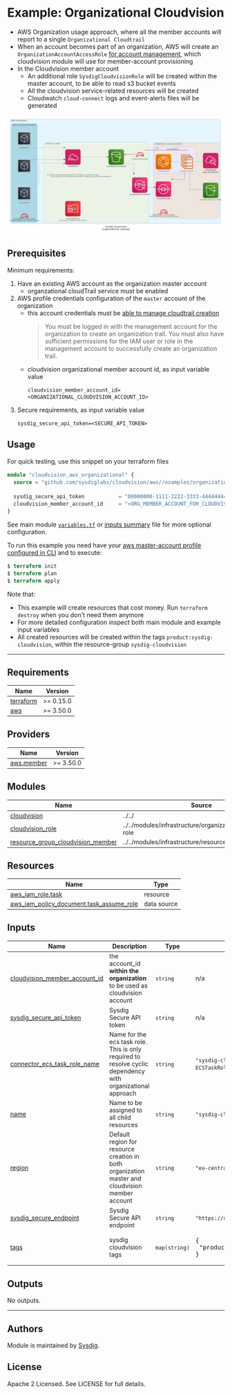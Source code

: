 # Example: Organizational Cloudvision

- AWS Organization usage approach, where all the member accounts will report to a single `Organizational Cloudtrail`
- When an account becomes part of an organization, AWS will create an `OrganizationAccountAccessRole` [for account management](https://docs.aws.amazon.com/organizations/latest/userguide/orgs_manage_accounts_access.html), which cloudvision module will use for member-account provisioning
- In the Cloudvision member account
    - An additional role `SysdigCloudvisionRole` will be created within the master account, to be able to read s3 bucket events
    - All the cloudvision service-related resources will be created
    - Cloudwatch `cloud-connect` logs and event-alerts files will be generated

![organizational diagram](./diagram-org.png)

## Prerequisites

Minimum requirements:

1.  Have an existing AWS account as the organization master account
    - organzational cloudTrail service must be enabled
1.  AWS profile credentials configuration of the `master` account of the organization
    - this account credentials must be [able to manage cloudtrail creation](https://docs.aws.amazon.com/awscloudtrail/latest/userguide/creating-trail-organization.html)
      > You must be logged in with the management account for the organization to create an organization trail. You must also have sufficient permissions for the IAM user or role in the management account to successfully create an organization trail.
    - cloudvision organizational member account id, as input variable value
        ```
       cloudvision_member_account_id=<ORGANIZATIONAL_CLOUDVISION_ACCOUNT_ID>
        ```
1. Secure requirements, as input variable value
    ```
    sysdig_secure_api_token=<SECURE_API_TOKEN>
    ```

## Usage

For quick testing, use this snippet on your terraform files

```terraform
module "cloudvision_aws_organizational" {
  source = "github.com/sysdiglabs/cloudvision/aws//examples/organizational"

  sysdig_secure_api_token           = "00000000-1111-2222-3333-444444444444"
  cloudvision_member_account_id     = "<ORG_MEMBER_ACCOUNT_FOR_CLOUDVISION>"
}
```

See main module [`variables.tf`](./variables.tf) or [inputs summary](./README.md#inputs) file for more optional configuration.

To run this example you need have your [aws master-account profile configured in CLI](https://docs.aws.amazon.com/cli/latest/userguide/cli-configure-profiles.html) and to execute:
```terraform
$ terraform init
$ terraform plan
$ terraform apply
```

Note that:
  - This example will create resources that cost money. Run `terraform destroy` when you don't need them anymore
  - For more detailed configuration inspect both main module and example input variables
  - All created resources will be created within the tags `product:sysdig-cloudvision`, within the resource-group `sysdig-cloudvision`


---


<!-- BEGINNING OF PRE-COMMIT-TERRAFORM DOCS HOOK -->
## Requirements

| Name | Version |
|------|---------|
| <a name="requirement_terraform"></a> [terraform](#requirement\_terraform) | >= 0.15.0 |
| <a name="requirement_aws"></a> [aws](#requirement\_aws) | >= 3.50.0 |

## Providers

| Name | Version |
|------|---------|
| <a name="provider_aws.member"></a> [aws.member](#provider\_aws.member) | >= 3.50.0 |

## Modules

| Name | Source | Version |
|------|--------|---------|
| <a name="module_cloudvision"></a> [cloudvision](#module\_cloudvision) | ../../ |  |
| <a name="module_cloudvision_role"></a> [cloudvision\_role](#module\_cloudvision\_role) | ../../modules/infrastructure/organizational/cloudvision-role |  |
| <a name="module_resource_group_cloudvision_member"></a> [resource\_group\_cloudvision\_member](#module\_resource\_group\_cloudvision\_member) | ../../modules/infrastructure/resource-group |  |

## Resources

| Name | Type |
|------|------|
| [aws_iam_role.task](https://registry.terraform.io/providers/hashicorp/aws/latest/docs/resources/iam_role) | resource |
| [aws_iam_policy_document.task_assume_role](https://registry.terraform.io/providers/hashicorp/aws/latest/docs/data-sources/iam_policy_document) | data source |

## Inputs

| Name | Description | Type | Default | Required |
|------|-------------|------|---------|:--------:|
| <a name="input_cloudvision_member_account_id"></a> [cloudvision\_member\_account\_id](#input\_cloudvision\_member\_account\_id) | the account\_id **within the organization** to be used as cloudvision account | `string` | n/a | yes |
| <a name="input_sysdig_secure_api_token"></a> [sysdig\_secure\_api\_token](#input\_sysdig\_secure\_api\_token) | Sysdig Secure API token | `string` | n/a | yes |
| <a name="input_connector_ecs_task_role_name"></a> [connector\_ecs\_task\_role\_name](#input\_connector\_ecs\_task\_role\_name) | Name for the ecs task role. This is only required to resolve cyclic dependency with organizational approach | `string` | `"sysdig-cloudvision-connector-ECSTaskRole"` | no |
| <a name="input_name"></a> [name](#input\_name) | Name to be assigned to all child resources | `string` | `"sysdig-cloudvision"` | no |
| <a name="input_region"></a> [region](#input\_region) | Default region for resource creation in both organization master and cloudvision member account | `string` | `"eu-central-1"` | no |
| <a name="input_sysdig_secure_endpoint"></a> [sysdig\_secure\_endpoint](#input\_sysdig\_secure\_endpoint) | Sysdig Secure API endpoint | `string` | `"https://secure.sysdig.com"` | no |
| <a name="input_tags"></a> [tags](#input\_tags) | sysdig cloudvision tags | `map(string)` | <pre>{<br>  "product": "sysdig-cloudvision"<br>}</pre> | no |

## Outputs

No outputs.
<!-- END OF PRE-COMMIT-TERRAFORM DOCS HOOK -->

---

## Authors

Module is maintained by [Sysdig](https://sysdig.com).

## License

Apache 2 Licensed. See LICENSE for full details.
